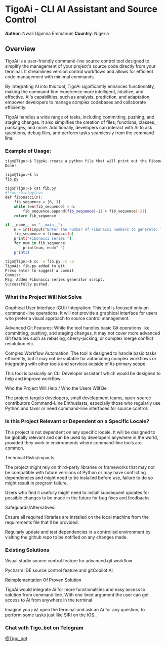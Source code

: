 # TigoAi - CLI AI Assistant and Source Control

**Author**: Nwali Ugonna Emmanuel
**Country**: Nigeria  

## Overview

TigoAi is a user-friendly command-line source control tool designed to simplify the management of your project's source code directly from your terminal. It streamlines version control workflows and allows for efficient code management with minimal commands.

By integrating AI into this tool, TigoAi significantly enhances functionality, making the command-line experience more intelligent, intuitive, and effective. AI's capabilities, such as analysis, prediction, and adaptation, empower developers to manage complex codebases and collaborate efficiently.

TigoAi handles a wide range of tasks, including committing, pushing, and staging changes. It also simplifies the creation of files, functions, classes, packages, and more. Additionally, developers can interact with AI to ask questions, debug files, and perform tasks seamlessly from the command line.

### Example of Usage:
```bash
tigo@Tigo:~$ TigoAi create a python file that will print out the Fibonacci series
Done!

tigo@Tigo:~$ ls
fib.py

tigo@Tigo:~$ cat fib.py
#!/usr/bin/python
def fibonacci(n):
    fib_sequence = [0, 1]
    while len(fib_sequence) < n:
        fib_sequence.append(fib_sequence[-1] + fib_sequence[-2])
    return fib_sequence

if __name__ == "__main__":
    n = int(input("Enter the number of Fibonacci numbers to generate: "))
    fib_sequence = fibonacci(n)
    print("Fibonacci series:")
    for num in fib_sequence:
        print(num, end=" ")
    print()

tigo@Tigo:~$ sc -a fib.py -c -p
TigoAi: fib.py added to git
Press enter to suggest a commit
Commit: 
Msg: Added Fibonacci series generator script.
Successfully pushed.
``` 
### What the Project Will Not Solve

Graphical User Interface (GUI) Integration: This tool is focused only on command-line operations. It will not provide a graphical interface for users who prefer a visual approach to source control management.

Advanced Git Features: While the tool handles basic Git operations like committing, pushing, and staging changes, it may not cover more advanced Git features such as rebasing, cherry-picking, or complex merge conflict resolution etc.

Complex Workflow Automation: The tool is designed to handle basic tasks efficiently, but it may not be suitable for automating complex workflows or integrating with other tools and services outside of its primary scope. 

This tool is basically an CLI Developer assistant which would be designed to help and improve workflow.

Who the Project Will Help / Who the Users Will Be

The project targets developers, small development teams, open-source contributors Command-Line Enthusiasts, especially those who regularly use Python and favor or need command-line interfaces for source control.

### Is this Project Relevant or Dependent on a Specific Locale?

This project is not dependent on any specific locale. It will be designed to be globally relevant and can be used by developers anywhere in the world, provided they work in environments where command-line tools are common.

Technical Risks/impacts

The project might rely on third-party libraries or frameworks that may not be compatible with future versions of Python or may have conflicting dependencies and might need to be installed before use, failure to do so might result in program failure.

Users who find it usefully might need to install subsequent updates for possible changes to be made in the future for bug fixes and feedbacks.

Safeguards/Alternatives:

Ensure all required libraries are installed on the local machine from the requirements file that'll be provided.

Regularly update and test dependencies in a controlled environment by visiting the github repo to be notified on any changes made.

### Existing Solutions

Visual studio source control feature for advanced git workflow

Pycharm IDE source control feature and gitCopilot Ai

Reimplementation Of Proven Solution

TigoAi would integrate Ai for more functionalities and easy access to solution from command line. With one lined argument the user can get access to Ai from anywhere in the terminal

Imagine you just open the terminal and ask an Ai for any question, to perform some tasks just like SIRI on the IOS..
 
### Chat with Tigo_bot on Telegram 
<a href="https://t.me/TigoGPTBot">@Tigo_bot</a>




                                                                                                                                                                                                                                                                                                                                    